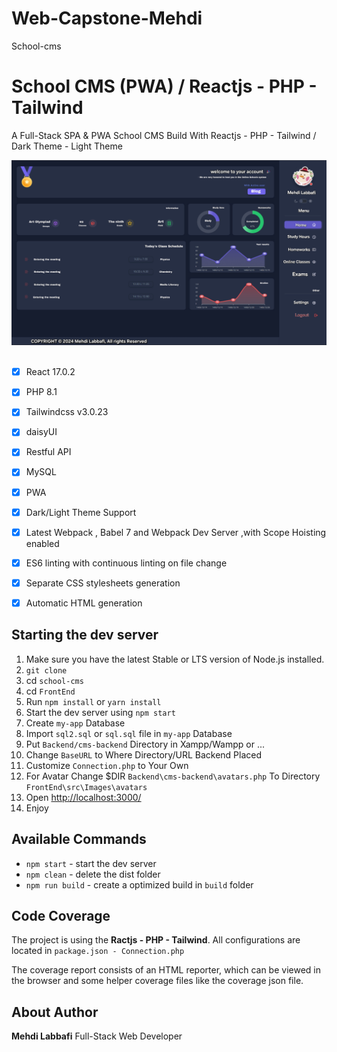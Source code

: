 # Web-Capstone-Mehdi
School-cms

# School CMS (PWA) / Reactjs - PHP - Tailwind

A Full-Stack SPA & PWA School CMS Build With Reactjs - PHP - Tailwind  / Dark Theme - Light Theme

<img width="800" alt="Img" src="./dark.png"/>
<br />
<br />

- [x] React 17.0.2
- [x] PHP 8.1
- [x] Tailwindcss v3.0.23
- [x] daisyUI
- [x] Restful API
- [x] MySQL
- [x] PWA
- [x] Dark/Light Theme Support
- [x] Latest Webpack , Babel 7 and Webpack Dev Server ,with Scope Hoisting enabled
- [x] ES6 linting with continuous linting on file change
- [x] Separate CSS stylesheets generation
- [x] Automatic HTML generation


## Starting the dev server

1. Make sure you have the latest Stable or LTS version of Node.js installed.
2. `git clone `
3. cd `school-cms`
4. cd `FrontEnd`
5. Run `npm install` or `yarn install`
6. Start the dev server using `npm start`
7. Create `my-app` Database
8. Import `sql2.sql` or `sql.sql` file in `my-app` Database 
9. Put `Backend/cms-backend` Directory in Xampp/Wampp or ...
10. Change `BaseURL` to Where Directory/URL Backend Placed
11. Customize `Connection.php` to Your Own 
12. For Avatar Change $DIR `Backend\cms-backend\avatars.php` To Directory  `FrontEnd\src\Images\avatars`
13. Open [http://localhost:3000/](http://localhost:3000/)
14. Enjoy


## Available Commands

- `npm start` - start the dev server
- `npm clean` - delete the dist folder
- `npm run build` - create a optimized build in `build` folder

## Code Coverage

The project is using the <strong>Ractjs - PHP - Tailwind</strong>. All configurations are located in `package.json - Connection.php`

The coverage report consists of an HTML reporter, which can be viewed in the browser and some helper coverage files like the coverage json file.

## About Author

<strong>Mehdi Labbafi</strong> Full-Stack Web Developer
